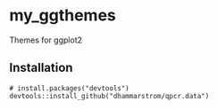 # my_ggthemes
Themes for ggplot2


## Installation 

```{r}
# install.packages("devtools")
devtools::install_github("dhammarstrom/qpcr.data")
```
